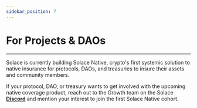 ```yaml
---
sidebar_position: 7
---
```


# For Projects & DAOs
---
Solace is currently building Solace Native, crypto's first systemic solution to native insurance for protocols, DAOs, and treasuries to insure their assets and community members. 

If your protocol, DAO, or treasury wants to get involved with the upcoming native coverage product, reach out to the Growth team on the Solace [**Discord**](https://discord.gg/JkPQSWCX) and mention your interest to join the first Solace Native cohort.